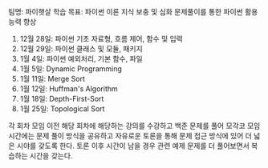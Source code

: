 팀명: 파이햇살
학습 목표: 파이썬 이론 지식 보충 및 심화 문제풀이를 통한 파이썬 활용 능력 향상

1) 12월 28일: 파이썬 기초 자료형, 흐름 제어, 함수 및 입력
2) 12월 29일: 파이썬 클래스 및 모듈, 패키지
3) 1월 4일: 파이썬 예외처리, 기본 함수, 파일
4) 1월 5일: Dynamic Programming
5) 1월 11일: Merge Sort
6) 1월 12일: Huffman's Algorithm
7) 1월 18일: Depth-First-Sort
8) 1월 25일: Topological Sort

각 회차 모임 이전 해당 회차에 해당하는 강의를 수강하고 백준 문제를 풀어
모각코 모임시간에는 문제 풀이 방식을 공유하고 자유로운 토론을 통해 문제
접근 방식에 있어 더 넓은 시야를 갖도록 한다.
토론 이후 시간이 남을 경우 관련 예제 문제를 더 풀어보면서 복습하는 시간을 갖는다.

